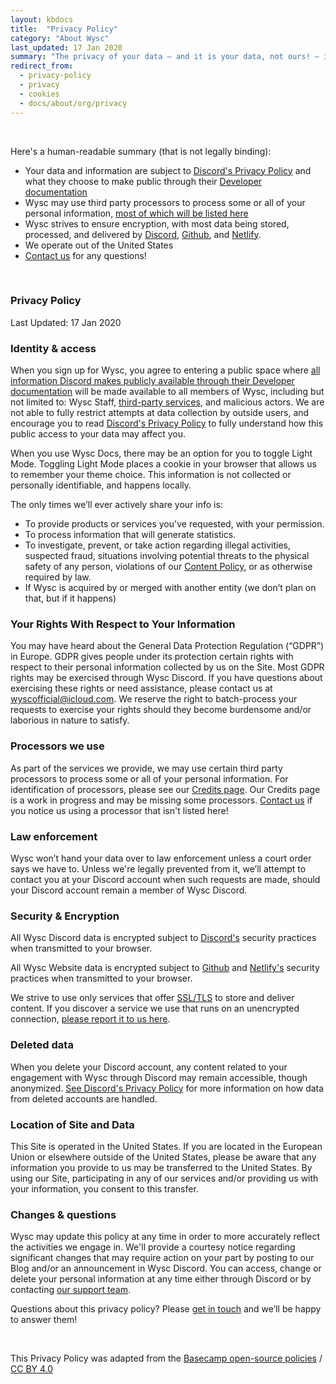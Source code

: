 ```yaml
---
layout: kbdocs
title:  "Privacy Policy"
category: "About Wysc"
last_updated: 17 Jan 2020
summary: "The privacy of your data — and it is your data, not ours! — is at your perusal. Here's how we'll try to protect your data from the wild Internet west."
redirect_from:
  - privacy-policy
  - privacy
  - cookies
  - docs/about/org/privacy
---
```


<br>
<style>
.docspbody ul > li {
    margin-bottom: 0.5em;
}
</style>

Here's a human-readable summary (that is not legally binding):
- Your data and information are subject to [Discord's Privacy Policy](https://discordapp.com/privacy) and what they choose to make public through their [Developer documentation](https://discordapp.com/developers/docs/intro)
- Wysc may use third party processors to process some or all of your personal information, [most of which will be listed here](credits)
- Wysc strives to ensure encryption, with most data being stored, processed, and delivered by [Discord](https://discordapp.com/privacy), [Github](https://github.com/security), and [Netlify](https://www.netlify.com/security/).
- We operate out of the United States
- [Contact us](../org/contact) for any questions!

<br>

### Privacy Policy

Last Updated: 17 Jan 2020

### Identity & access

When you sign up for Wysc, you agree to entering a public space where [all information Discord makes publicly available through their Developer documentation](https://discordapp.com/developers/docs/intro) will be made available to all members of Wysc, including but not limited to: Wysc Staff, [third-party services](credits), and malicious actors. We are not able to fully restrict attempts at data collection by outside users, and encourage you to read [Discord's Privacy Policy](https://discordapp.com/privacy) to fully understand how this public access to your data may affect you.

When you use Wysc Docs, there may be an option for you to toggle Light Mode. Toggling Light Mode places a cookie in your browser that allows us to remember your theme choice. This information is not collected or personally identifiable, and happens locally.

The only times we’ll ever actively share your info is:

- To provide products or services you've requested, with your permission.
- To process information that will generate statistics.
- To investigate, prevent, or take action regarding illegal activities, suspected fraud, situations involving potential threats to the physical safety of any person, violations of our [Content Policy](../../discord/content/1), or as otherwise required by law.
- If Wysc is acquired by or merged with another entity (we don’t plan on that, but if it happens)


### Your Rights With Respect to Your Information

You may have heard about the General Data Protection Regulation (“GDPR”) in Europe. GDPR gives people under its protection certain rights with respect to their personal information collected by us on the Site. Most GDPR rights may be exercised through Wysc Discord. If you have questions about exercising these rights or need assistance, please contact us at [wyscofficial@icloud.com](../org/contact). We reserve the right to batch-process your requests to exercise your rights should they become burdensome and/or laborious in nature to satisfy.


### Processors we use

As part of the services we provide, we may use certain third party processors to process some or all of your personal information. For identification of processors, please see our [Credits page](credits). Our Credits page is a work in progress and may be missing some processors. [Contact us](../org/contact) if you notice us using a processor that isn't listed here!


### Law enforcement

Wysc won’t hand your data over to law enforcement unless a court order says we have to. Unless we're legally prevented from it, we’ll attempt to contact you at your Discord account when such requests are made, should your Discord account remain a member of Wysc Discord.


### Security & Encryption

All Wysc Discord data is encrypted subject to [Discord's](https://discordapp.com/privacy) security practices when transmitted to your browser.

All Wysc Website data is encrypted subject to [Github](https://github.com/security) and [Netlify's](https://www.netlify.com/security/) security practices when transmitted to your browser.

We strive to use only services that offer [SSL/TLS](https://en.wikipedia.org/wiki/Transport_Layer_Security) to store and deliver content. If you discover a service we use that runs on an unencrypted connection, [please report it to us here](../org/contact).


### Deleted data

When you delete your Discord account, any content related to your engagement with Wysc through Discord may remain accessible, though anonymized. [See Discord's Privacy Policy](https://discordapp.com/privacy) for more information on how data from deleted accounts are handled.


### Location of Site and Data

This Site is operated in the United States. If you are located in the European Union or elsewhere outside of the United States, please be aware that any information you provide to us may be transferred to the United States. By using our Site, participating in any of our services and/or providing us with your information, you consent to this transfer.


### Changes & questions

Wysc may update this policy at any time in order to more accurately reflect the activities we engage in. We'll provide a courtesy notice regarding significant changes that may require action on your part by posting to our Blog and/or an announcement in Wysc Discord. You can access, change or delete your personal information at any time either through Discord or by contacting [our support team](../org/contact).

Questions about this privacy policy? Please [get in touch](../org/contact) and we’ll be happy to answer them!

<br>

This Privacy Policy was adapted from the [Basecamp open-source policies](https://github.com/basecamp/policies) / [CC BY 4.0](https://creativecommons.org/licenses/by/4.0/)
